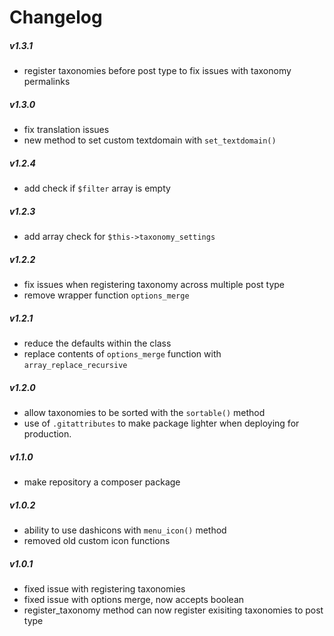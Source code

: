 # Changelog

##### v1.3.1
* register taxonomies before post type to fix issues with taxonomy permalinks

##### v1.3.0
* fix translation issues
* new method to set custom textdomain with `set_textdomain()`

##### v1.2.4
* add check if `$filter` array is empty

##### v1.2.3
* add array check for `$this->taxonomy_settings`

##### v1.2.2
* fix issues when registering taxonomy across multiple post type
* remove wrapper function `options_merge`

##### v1.2.1
* reduce the defaults within the class
* replace contents of `options_merge` function with `array_replace_recursive`

##### v1.2.0
* allow taxonomies to be sorted with the `sortable()` method
* use of `.gitattributes` to make package lighter when deploying for production.

##### v1.1.0
* make repository a composer package

##### v1.0.2
* ability to use dashicons with `menu_icon()` method
* removed old custom icon functions

##### v1.0.1
* fixed issue with registering taxonomies
* fixed issue with options merge, now accepts boolean
* register_taxonomy method can now register exisiting taxonomies to post type
